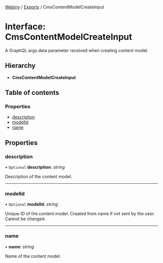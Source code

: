 [Webiny](../README.md) / [Exports](../modules.md) / CmsContentModelCreateInput

# Interface: CmsContentModelCreateInput

A GraphQL args.data parameter received when creating content model.

## Hierarchy

* **CmsContentModelCreateInput**

## Table of contents

### Properties

- [description](cmscontentmodelcreateinput.md#description)
- [modelId](cmscontentmodelcreateinput.md#modelid)
- [name](cmscontentmodelcreateinput.md#name)

## Properties

### description

• `Optional` **description**: *string*

Description of the content model.

___

### modelId

• `Optional` **modelId**: *string*

Unique ID of the content model. Created from name if not sent by the user. Cannot be changed.

___

### name

• **name**: *string*

Name of the content model.
